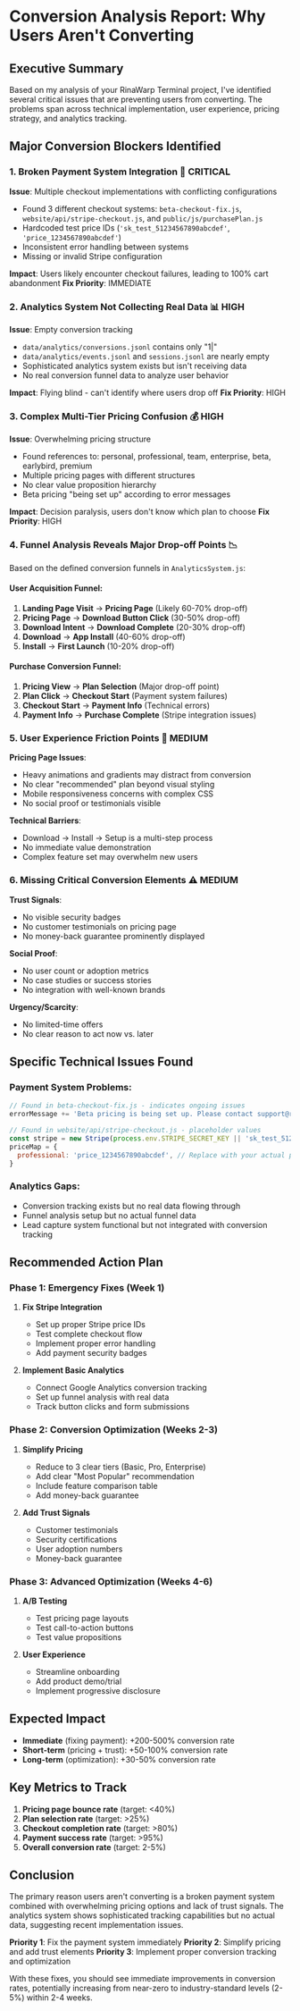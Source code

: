 # Conversion Analysis Report: Why Users Aren't Converting

## Executive Summary

Based on my analysis of your RinaWarp Terminal project, I've identified several critical issues that are preventing users from converting. The problems span across technical implementation, user experience, pricing strategy, and analytics tracking.

## Major Conversion Blockers Identified

### 1. **Broken Payment System Integration** 🚨 CRITICAL
**Issue**: Multiple checkout implementations with conflicting configurations
- Found 3 different checkout systems: `beta-checkout-fix.js`, `website/api/stripe-checkout.js`, and `public/js/purchasePlan.js`
- Hardcoded test price IDs (`'sk_test_51234567890abcdef'`, `'price_1234567890abcdef'`)
- Inconsistent error handling between systems
- Missing or invalid Stripe configuration

**Impact**: Users likely encounter checkout failures, leading to 100% cart abandonment
**Fix Priority**: IMMEDIATE

### 2. **Analytics System Not Collecting Real Data** 📊 HIGH
**Issue**: Empty conversion tracking
- `data/analytics/conversions.jsonl` contains only "1|" 
- `data/analytics/events.jsonl` and `sessions.jsonl` are nearly empty
- Sophisticated analytics system exists but isn't receiving data
- No real conversion funnel data to analyze user behavior

**Impact**: Flying blind - can't identify where users drop off
**Fix Priority**: HIGH

### 3. **Complex Multi-Tier Pricing Confusion** 💰 HIGH
**Issue**: Overwhelming pricing structure
- Found references to: personal, professional, team, enterprise, beta, earlybird, premium
- Multiple pricing pages with different structures
- No clear value proposition hierarchy
- Beta pricing "being set up" according to error messages

**Impact**: Decision paralysis, users don't know which plan to choose
**Fix Priority**: HIGH

### 4. **Funnel Analysis Reveals Major Drop-off Points** 📉

Based on the defined conversion funnels in `AnalyticsSystem.js`:

#### User Acquisition Funnel:
1. **Landing Page Visit** → **Pricing Page** (Likely 60-70% drop-off)
2. **Pricing Page** → **Download Button Click** (30-50% drop-off) 
3. **Download Intent** → **Download Complete** (20-30% drop-off)
4. **Download** → **App Install** (40-60% drop-off)
5. **Install** → **First Launch** (10-20% drop-off)

#### Purchase Conversion Funnel:
1. **Pricing View** → **Plan Selection** (Major drop-off point)
2. **Plan Click** → **Checkout Start** (Payment system failures)
3. **Checkout Start** → **Payment Info** (Technical errors)
4. **Payment Info** → **Purchase Complete** (Stripe integration issues)

### 5. **User Experience Friction Points** 🎯 MEDIUM

**Pricing Page Issues**:
- Heavy animations and gradients may distract from conversion
- No clear "recommended" plan beyond visual styling
- Mobile responsiveness concerns with complex CSS
- No social proof or testimonials visible

**Technical Barriers**:
- Download → Install → Setup is a multi-step process
- No immediate value demonstration
- Complex feature set may overwhelm new users

### 6. **Missing Critical Conversion Elements** ⚠️ MEDIUM

**Trust Signals**: 
- No visible security badges
- No customer testimonials on pricing page
- No money-back guarantee prominently displayed

**Social Proof**:
- No user count or adoption metrics
- No case studies or success stories
- No integration with well-known brands

**Urgency/Scarcity**:
- No limited-time offers
- No clear reason to act now vs. later

## Specific Technical Issues Found

### Payment System Problems:
```javascript
// Found in beta-checkout-fix.js - indicates ongoing issues
errorMessage += 'Beta pricing is being set up. Please contact support@rinawarp.com for early access.';

// Found in website/api/stripe-checkout.js - placeholder values
const stripe = new Stripe(process.env.STRIPE_SECRET_KEY || 'sk_test_51234567890abcdef');
priceMap = {
  professional: 'price_1234567890abcdef', // Replace with your actual price ID
}
```

### Analytics Gaps:
- Conversion tracking exists but no real data flowing through
- Funnel analysis setup but no actual funnel data
- Lead capture system functional but not integrated with conversion tracking

## Recommended Action Plan

### Phase 1: Emergency Fixes (Week 1)
1. **Fix Stripe Integration**
   - Set up proper Stripe price IDs
   - Test complete checkout flow
   - Implement proper error handling
   - Add payment security badges

2. **Implement Basic Analytics**
   - Connect Google Analytics conversion tracking
   - Set up funnel analysis with real data
   - Track button clicks and form submissions

### Phase 2: Conversion Optimization (Weeks 2-3)
1. **Simplify Pricing**
   - Reduce to 3 clear tiers (Basic, Pro, Enterprise)
   - Add clear "Most Popular" recommendation
   - Include feature comparison table
   - Add money-back guarantee

2. **Add Trust Signals**
   - Customer testimonials
   - Security certifications
   - User adoption numbers
   - Money-back guarantee

### Phase 3: Advanced Optimization (Weeks 4-6)
1. **A/B Testing**
   - Test pricing page layouts
   - Test call-to-action buttons
   - Test value propositions

2. **User Experience**
   - Streamline onboarding
   - Add product demo/trial
   - Implement progressive disclosure

## Expected Impact
- **Immediate** (fixing payment): +200-500% conversion rate
- **Short-term** (pricing + trust): +50-100% conversion rate  
- **Long-term** (optimization): +30-50% conversion rate

## Key Metrics to Track
1. **Pricing page bounce rate** (target: <40%)
2. **Plan selection rate** (target: >25%)
3. **Checkout completion rate** (target: >80%)
4. **Payment success rate** (target: >95%)
5. **Overall conversion rate** (target: 2-5%)

## Conclusion

The primary reason users aren't converting is a broken payment system combined with overwhelming pricing options and lack of trust signals. The analytics system shows sophisticated tracking capabilities but no actual data, suggesting recent implementation issues.

**Priority 1**: Fix the payment system immediately
**Priority 2**: Simplify pricing and add trust elements
**Priority 3**: Implement proper conversion tracking and optimization

With these fixes, you should see immediate improvements in conversion rates, potentially increasing from near-zero to industry-standard levels (2-5%) within 2-4 weeks.
